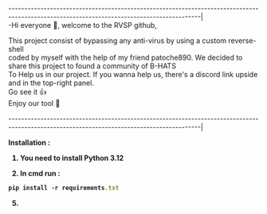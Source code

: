 ------------------------------------------------------------------------------------------------------------------------------------------|<br/>
-Hi everyone 👋, welcome to the RVSP github,<br/>

This project consist of bypassing any anti-virus by using a custom reverse-shell<br/>
coded by myself with the help of my friend patoche890. We decided to share this project to found a community of B-HATS<br/>
To Help us in our project. If you wanna help us, there's a discord link upside and in the top-right panel.<br/>
Go see it 👍<br/>
Enjoy our tool 👋<br/>

------------------------------------------------------------------------------------------------------------------------------------------|<br/>

<b>Installation :<b/>

1) You need to install Python 3.12<br>

2) In cmd run :
```ruby
pip install -r requirements.txt
```
5) 

